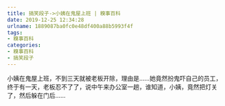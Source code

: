 ```yaml
---
title: 搞笑段子->小姨在鬼屋上班 | 糗事百科
date: 2019-12-25 12:34:28
urlname: 1889087ba0fc0e48df400a88b5993f4f
tags: 
- 糗事百科
categories:
- 糗事百科
- 搞笑段子
---
```

小姨在鬼屋上班，不到三天就被老板开除，理由是……她竟然扮鬼吓自己的员工，终于有一天，老板忍不了了，说中午来办公室一趟，谁知道，小姨，竟然把灯关了，然后躲在门后……



